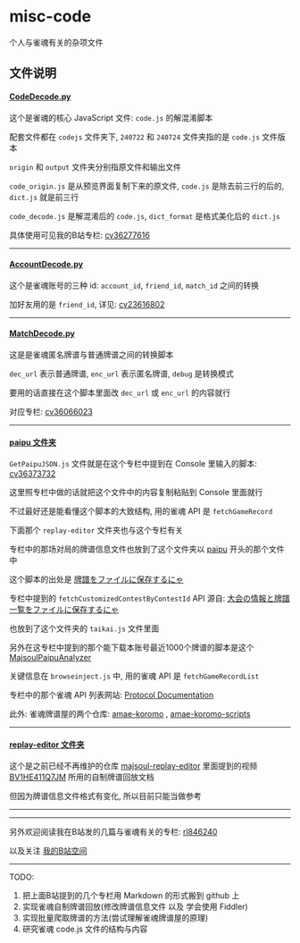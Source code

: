 # misc-code
个人与雀魂有关的杂项文件

## 文件说明

#### [CodeDecode.py](CodeDecode.py)

这个是雀魂的核心 JavaScript 文件: `code.js` 的解混淆脚本

配套文件都在 `codejs` 文件夹下, `240722` 和 `240724` 文件夹指的是 `code.js` 文件版本

`origin` 和 `output` 文件夹分别指原文件和输出文件

`code_origin.js` 是从预览界面复制下来的原文件, `code.js` 是除去前三行的后的, `dict.js` 就是前三行

`code_decode.js` 是解混淆后的 `code.js`, `dict_format` 是格式美化后的 `dict.js`

具体使用可见我的B站专栏: [cv36277616](https://www.bilibili.com/read/cv36277616)

---

#### [AccountDecode.py](AccountDecode.py)

这个是雀魂账号的三种 id: `account_id`, `friend_id`, `match_id` 之间的转换

加好友用的是 `friend_id`, 详见: [cv23616802](https://www.bilibili.com/read/cv23616802) 

---

#### [MatchDecode.py](MatchDecode.py)

这是是雀魂匿名牌谱与普通牌谱之间的转换脚本

`dec_url` 表示普通牌谱, `enc_url` 表示匿名牌谱, `debug` 是转换模式

要用的话直接在这个脚本里面改 `dec_url` 或 `enc_url` 的内容就行

对应专栏: [cv36066023](https://www.bilibili.com/read/cv36066023)

---

#### [paipu 文件夹](paipu)

`GetPaipuJSON.js` 文件就是在这个专栏中提到在 Console 里输入的脚本: [cv36373732](https://www.bilibili.com/read/cv36373732)

这里照专栏中做的话就把这个文件中的内容复制粘贴到 Console 里面就行

不过最好还是能看懂这个脚本的大致结构, 用的雀魂 API 是 `fetchGameRecord`

下面那个 `replay-editor` 文件夹也与这个专栏有关

专栏中的那场对局的牌谱信息文件也放到了这个文件夹以 [paipu](paipu/paipu_210815-6da08e40-2605-42fb-a5e3-f8aa5940362a.json) 开头的那个文件中

这个脚本的出处是 [牌譜をファイルに保存するにゃ](https://wikiwiki.jp/majsoul-api/%E7%89%8C%E8%AD%9C%E3%82%92%E3%83%95%E3%82%A1%E3%82%A4%E3%83%AB%E3%81%AB%E4%BF%9D%E5%AD%98%E3%81%99%E3%82%8B%E3%81%AB%E3%82%83)

专栏中提到的 `fetchCustomizedContestByContestId` API 源自: [大会の情報と牌譜一覧をファイルに保存するにゃ](https://wikiwiki.jp/majsoul-api/%E5%A4%A7%E4%BC%9A%E3%81%AE%E6%83%85%E5%A0%B1%E3%81%A8%E7%89%8C%E8%AD%9C%E4%B8%80%E8%A6%A7%E3%82%92%E3%83%95%E3%82%A1%E3%82%A4%E3%83%AB%E3%81%AB%E4%BF%9D%E5%AD%98%E3%81%99%E3%82%8B%E3%81%AB%E3%82%83)

也放到了这个文件夹的 `taikai.js` 文件里面

另外在这专栏中提到的那个能下载本账号最近1000个牌谱的脚本是这个 [MajsoulPaipuAnalyzer](https://github.com/zyr17/MajsoulPaipuAnalyzer)

关键信息在 `browseinject.js` 中, 用的雀魂 API 是 `fetchGameRecordList`

专栏中的那个雀魂 API 列表网站: [Protocol Documentation](https://wife.awa.moe/mjsoul/api.html)

此外: 雀魂牌谱屋的两个仓库: [amae-koromo](https://github.com/SAPikachu/amae-koromo) , [amae-koromo-scripts](https://github.com/SAPikachu/amae-koromo-scripts)

---

#### [replay-editor 文件夹](replay-editor)

这个是之前已经不再维护的仓库 [majsoul-replay-editor](https://github.com/GrandDawn/majsoul-replay-editor) 里面提到的视频 [BV1HE411Q7JM](https://www.bilibili.com/video/BV1HE411Q7JM) 所用的自制牌谱回放文档

但因为牌谱信息文件格式有变化, 所以目前只能当做参考

---

---

另外欢迎阅读我在B站发的几篇与雀魂有关的专栏: [rl846240](https://www.bilibili.com/read/readlist/rl846240)

以及关注 [我的B站空间](https://space.bilibili.com/372365985/)

---

TODO:

1. 把上面B站提到的几个专栏用 Markdown 的形式搬到 github 上
2. 实现雀魂自制牌谱回放(修改牌谱信息文件 以及 学会使用 Fiddler)
3. 实现批量爬取牌谱的方法(尝试理解雀魂牌谱屋的原理)
4. 研究雀魂 code.js 文件的结构与内容

